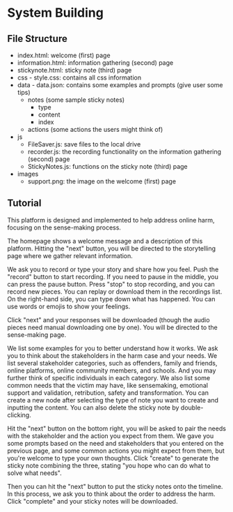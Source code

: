 # System Building

## File Structure
+ index.html: welcome (first) page
+ information.html: information gathering (second) page
+ stickynote.html: sticky note (third) page
+ css - style.css: contains all css information
+ data - data.json: contains some examples and prompts (give user some tips)
  + notes (some sample sticky notes)
    + type
    + content
    + index
  + actions (some actions the users might think of)
+ js
  + FileSaver.js: save files to the local drive
  + recorder.js: the recording functionality on the information gathering (second) page
  + StickyNotes.js: functions on the sticky note (third) page
+ images
  + support.png: the image on the welcome (first) page

## Tutorial
This platform is designed and implemented to help address online harm, focusing on the sense-making process.

The homepage shows a welcome message and a description of this platform.
Hitting the "next" button, you will be directed to the storytelling page where we gather relevant information.

We ask you to record or type your story and share how you feel.
Push the "record" button to start recording.
If you need to pause in the middle, you can press the pause button.
Press "stop" to stop recording, and you can record new pieces.
You can replay or download them in the recordings list.
On the right-hand side, you can type down what has happened.
You can use words or emojis to show your feelings.

Click "next" and your responses will be downloaded (though the audio pieces need manual downloading one by one).
You will be directed to the sense-making page.

We list some examples for you to better understand how it works.
We ask you to think about the stakeholders in the harm case and your needs.
We list several stakeholder categories, such as offenders, family and friends, online platforms, online community members, and schools.
And you may further think of specific individuals in each category.
We also list some common needs that the victim may have, like sensemaking, emotional support and validation, retribution, safety and transformation.
You can create a new node after selecting the type of note you want to create and inputting the content.
You can also delete the sticky note by double-clicking.

Hit the "next" button on the bottom right, you will be asked to pair the needs with the stakeholder and the action you expect from them.
We gave you some prompts based on the need and stakeholders that you entered on the previous page, and some common actions you might expect from them, but you're welcome to type your own thoughts.
Click "create" to generate the sticky note combining the three, stating "you hope who can do what to solve what needs".

Then you can hit the "next" button to put the sticky notes onto the timeline.
In this process, we ask you to think about the order to address the harm.
Click "complete" and your sticky notes will be downloaded.

